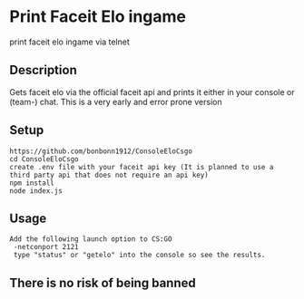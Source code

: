# Print Faceit Elo ingame
print faceit elo ingame via telnet

## Description
Gets faceit elo via the official faceit api and prints it either in your console or (team-) chat. 
This is a very early and error prone version

## Setup
    https://github.com/bonbonn1912/ConsoleEloCsgo
    cd ConsoleEloCsgo
    create .env file with your faceit api key (It is planned to use a third party api that does not require an api key)
    npm install
    node index.js
    
## Usage
    Add the following launch option to CS:GO  
     -netconport 2121  
     type "status" or "getelo" into the console so see the results. 
     
## There is no risk of being banned
